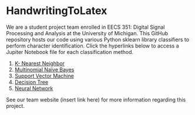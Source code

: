 # HandwritingToLatex
We are a student project team enrolled in EECS 351: Digital Signal Processing and Analysis at the University of Michigan.
This GitHub repository hosts our code using various Python sklearn library classifiers to perform character identification. Click the hyperlinks below to access a Jupiter Notebook file for each classification method.

1. [K- Nearest Neighbor]()
2. [Multinomial Naïve Bayes]()
3. [Support Vector Machine]()
4. [Decision Tree]()
5. [Neural Network]()

See our team website (insert link here) for more information regarding this project.
